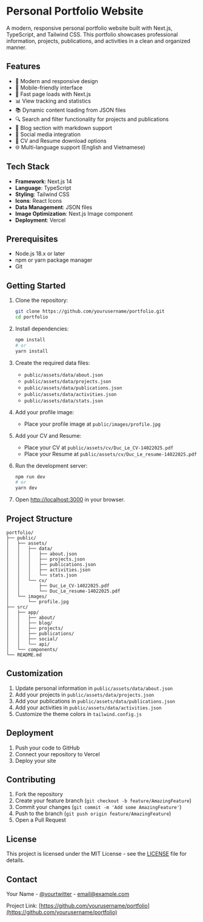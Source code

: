 # Personal Portfolio Website

A modern, responsive personal portfolio website built with Next.js, TypeScript, and Tailwind CSS. This portfolio showcases professional information, projects, publications, and activities in a clean and organized manner.

## Features

- 🎨 Modern and responsive design
- 📱 Mobile-friendly interface
- 🚀 Fast page loads with Next.js
- 📊 View tracking and statistics
- 📚 Dynamic content loading from JSON files
- 🔍 Search and filter functionality for projects and publications
- 📝 Blog section with markdown support
- 🔗 Social media integration
- 📄 CV and Resume download options
- 🌐 Multi-language support (English and Vietnamese)

## Tech Stack

- **Framework**: Next.js 14
- **Language**: TypeScript
- **Styling**: Tailwind CSS
- **Icons**: React Icons
- **Data Management**: JSON files
- **Image Optimization**: Next.js Image component
- **Deployment**: Vercel

## Prerequisites

- Node.js 18.x or later
- npm or yarn package manager
- Git

## Getting Started

1. Clone the repository:
   ```bash
   git clone https://github.com/yourusername/portfolio.git
   cd portfolio
   ```

2. Install dependencies:
   ```bash
   npm install
   # or
   yarn install
   ```

3. Create the required data files:
   - `public/assets/data/about.json`
   - `public/assets/data/projects.json`
   - `public/assets/data/publications.json`
   - `public/assets/data/activities.json`
   - `public/assets/data/stats.json`

4. Add your profile image:
   - Place your profile image at `public/images/profile.jpg`

5. Add your CV and Resume:
   - Place your CV at `public/assets/cv/Duc_Le_CV-14022025.pdf`
   - Place your Resume at `public/assets/cv/Duc_Le_resume-14022025.pdf`

6. Run the development server:
   ```bash
   npm run dev
   # or
   yarn dev
   ```

7. Open [http://localhost:3000](http://localhost:3000) in your browser.

## Project Structure

```
portfolio/
├── public/
│   ├── assets/
│   │   ├── data/
│   │   │   ├── about.json
│   │   │   ├── projects.json
│   │   │   ├── publications.json
│   │   │   ├── activities.json
│   │   │   └── stats.json
│   │   └── cv/
│   │       ├── Duc_Le_CV-14022025.pdf
│   │       └── Duc_Le_resume-14022025.pdf
│   └── images/
│       └── profile.jpg
├── src/
│   ├── app/
│   │   ├── about/
│   │   ├── blog/
│   │   ├── projects/
│   │   ├── publications/
│   │   ├── social/
│   │   └── api/
│   └── components/
└── README.md
```

## Customization

1. Update personal information in `public/assets/data/about.json`
2. Add your projects in `public/assets/data/projects.json`
3. Add your publications in `public/assets/data/publications.json`
4. Add your activities in `public/assets/data/activities.json`
5. Customize the theme colors in `tailwind.config.js`

## Deployment

1. Push your code to GitHub
2. Connect your repository to Vercel
3. Deploy your site

## Contributing

1. Fork the repository
2. Create your feature branch (`git checkout -b feature/AmazingFeature`)
3. Commit your changes (`git commit -m 'Add some AmazingFeature'`)
4. Push to the branch (`git push origin feature/AmazingFeature`)
5. Open a Pull Request

## License

This project is licensed under the MIT License - see the [LICENSE](LICENSE) file for details.

## Contact

Your Name - [@yourtwitter](https://twitter.com/yourtwitter) - email@example.com

Project Link: [https://github.com/yourusername/portfolio](https://github.com/yourusername/portfolio)
